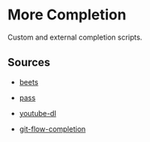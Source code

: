 More Completion
===============

Custom and external completion scripts.

Sources
-------

* [beets](https://github.com/sampsyo/beets/blob/master/extra/_beet)

* [pass](http://git.zx2c4.com/password-store/tree/src/completion/pass.zsh-completion)

* [youtube-dl](https://github.com/derf/zsh/blob/master/etc/completions/_youtube-dl)

* [git-flow-completion](https://github.com/petervanderdoes/git-flow-completion)
